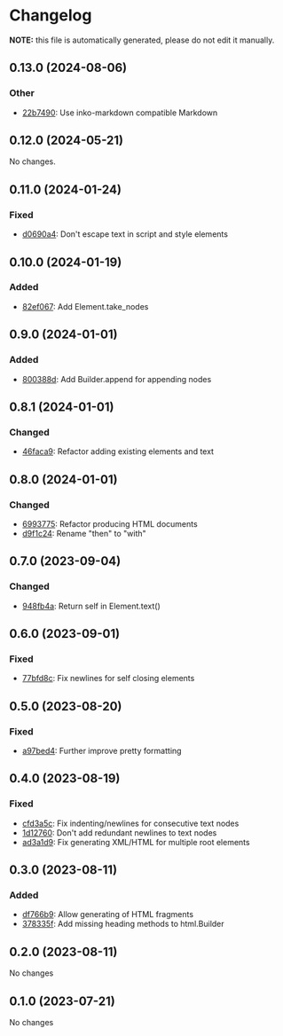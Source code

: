 # Changelog

**NOTE:** this file is automatically generated, please do not edit it manually.

## 0.13.0 (2024-08-06)

### Other

- [22b7490](https://github.com/yorickpeterse/inko-builder/commit/22b7490b1d077db04750e83dd02f9712ea1a5d79): Use inko-markdown compatible Markdown

## 0.12.0 (2024-05-21)

No changes.

## 0.11.0 (2024-01-24)

### Fixed

- [d0690a4](https://github.com/yorickpeterse/inko-builder/commit/d0690a4a27267526cf42d2ee3f23eccbd09916db): Don't escape text in script and style elements

## 0.10.0 (2024-01-19)

### Added

- [82ef067](https://github.com/yorickpeterse/inko-builder/commit/82ef0676ec910df61cc6c053d37f29051546e6b4): Add Element.take_nodes

## 0.9.0 (2024-01-01)

### Added

- [800388d](https://github.com/yorickpeterse/inko-builder/commit/800388df1752f8998a3f7093d4ca23f53053062d): Add Builder.append for appending nodes

## 0.8.1 (2024-01-01)

### Changed

- [46faca9](https://github.com/yorickpeterse/inko-builder/commit/46faca9f11530f5285d53aa159a2e5e5db638462): Refactor adding existing elements and text

## 0.8.0 (2024-01-01)

### Changed

- [6993775](https://github.com/yorickpeterse/inko-builder/commit/69937751182c7b921c04f562732c9cbc1f9096f7): Refactor producing HTML documents
- [d9f1c24](https://github.com/yorickpeterse/inko-builder/commit/d9f1c241ac5244b49c70469f8aecf0cf0b2b1038): Rename "then" to "with"

## 0.7.0 (2023-09-04)

### Changed

* [948fb4a](https://github.com/yorickpeterse/inko-builder/commit/948fb4a): Return self in Element.text()

## 0.6.0 (2023-09-01)

### Fixed

* [77bfd8c](https://github.com/yorickpeterse/inko-builder/commit/77bfd8c): Fix newlines for self closing elements

## 0.5.0 (2023-08-20)

### Fixed

* [a97bed4](https://github.com/yorickpeterse/inko-builder/commit/a97bed4): Further improve pretty formatting

## 0.4.0 (2023-08-19)

### Fixed

* [cfd3a5c](https://github.com/yorickpeterse/inko-builder/commit/cfd3a5c): Fix indenting/newlines for consecutive text nodes
* [1d12760](https://github.com/yorickpeterse/inko-builder/commit/1d12760): Don't add redundant newlines to text nodes
* [ad3a1d9](https://github.com/yorickpeterse/inko-builder/commit/ad3a1d9): Fix generating XML/HTML for multiple root elements

## 0.3.0 (2023-08-11)

### Added

* [df766b9](https://github.com/yorickpeterse/inko-builder/commit/df766b9): Allow generating of HTML fragments
* [378335f](https://github.com/yorickpeterse/inko-builder/commit/378335f): Add missing heading methods to html.Builder

## 0.2.0 (2023-08-11)

No changes

## 0.1.0 (2023-07-21)

No changes
